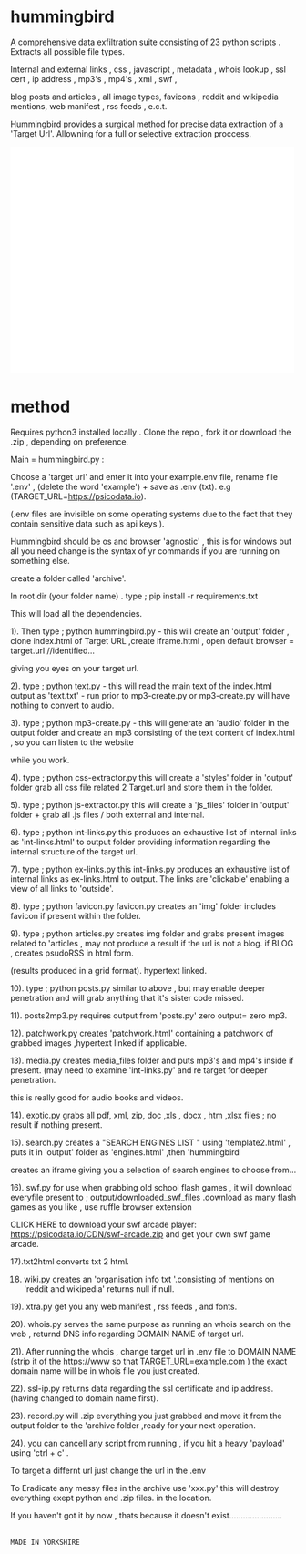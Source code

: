 # hummingbird

A comprehensive data exfiltration suite consisting of 23 python scripts . Extracts all possible file types.

Internal and external links , css , javascript , metadata , whois lookup , ssl cert , ip address , mp3's , mp4's , xml , swf ,

blog posts and articles , all image types, favicons , reddit and wikipedia mentions, web manifest , rss feeds , e.c.t.

Hummingbird provides a surgical method for precise data extraction of a 'Target Url'. Allowning for a full or selective extraction proccess.

![hb](hummingbird.gif)

# method

Requires python3 installed locally . Clone the repo , fork it or download the .zip , depending on preference.

Main = hummingbird.py : 

Choose a 'target url' and enter it into your example.env file, rename file '.env' , (delete the word 'example') + save as .env (txt).     e.g (TARGET_URL=https://psicodata.io).

(.env files are invisible on some operating systems due to the fact that they contain sensitive data such as api keys ).

Hummingbird should be os and browser 'agnostic' , this is for windows but all you need change is the syntax of yr commands if you are running on something else.

create a folder called 'archive'. 

In root dir (your folder name) . type ; pip install -r requirements.txt

This will load all the dependencies.

1). Then type ; python hummingbird.py  - this will create an 'output' folder , clone index.html of Target URL ,create iframe.html , open default browser = target.url //identified...

giving you eyes on your target url.

2). type ; python text.py - this will read the main text of the index.html output as 'text.txt' - run prior to mp3-create.py or mp3-create.py will have nothing to convert to audio.

3). type ; python mp3-create.py - this will generate an 'audio' folder in the output folder and create an mp3 consisting of the text content of index.html , so you can listen to the website

while you work.

4). type ; python css-extractor.py this will  create a  'styles' folder in 'output' folder grab all css file related 2 Target.url and store them in the folder.

5). type ; python js-extractor.py this will create a 'js_files' folder in 'output' folder + grab all .js files / both external and internal.

6). type ; python int-links.py   this produces an exhaustive list of internal links as 'int-links.html' to output folder providing information regarding the internal structure of the target url.

7). type ; python ex-links.py   this int-links.py produces an exhaustive list of internal links as ex-links.html to output. The links are 'clickable' enabling a view of all links to 'outside'.

8). type ; python favicon.py   favicon.py creates an 'img' folder includes favicon if present within the folder.

9). type ; python articles.py  creates img folder and grabs present images related to 'articles , may not produce a result if the url is not a blog. if BLOG , creates psudoRSS in html form.

(results produced in a grid format). hypertext linked.

10). type ; python posts.py   similar to above , but may enable deeper penetration and will grab anything that it's sister code missed.

11). posts2mp3.py requires output from 'posts.py'    zero output= zero mp3.

12). patchwork.py      creates 'patchwork.html'    containing a patchwork of grabbed images ,hypertext linked if applicable.

13). media.py creates media_files folder and puts mp3's and mp4's inside if present. (may need to examine 'int-links.py' and re target for deeper penetration.

this is really good for audio books and videos.

14). exotic.py   grabs all  pdf, xml, zip, doc ,xls , docx , htm ,xlsx  files ; no result if nothing present.

15). search.py   creates a "SEARCH ENGINES LIST " using 'template2.html' , puts it in 'output' folder as 'engines.html' ,then 'hummingbird 

creates an iframe giving you a selection of search engines to choose from...

16). swf.py for use when grabbing old school flash games , it will download everyfile present to ; output/downloaded_swf_files .download as many flash games as you like , use ruffle browser extension

CLICK HERE to download your swf arcade player:  https://psicodata.io/CDN/swf-arcade.zip and get your own swf game arcade.

17).txt2html converts txt 2 html.

18) wiki.py creates an 'organisation info txt '.consisting of mentions on 'reddit and wikipedia' returns null if null.

19).  xtra.py get you any web manifest , rss feeds , and fonts.

20). whois.py serves the same purpose as running an whois search on the web , returnd DNS info regarding DOMAIN NAME of target url.

21). After running the whois , change target url in .env file to DOMAIN NAME (strip it of the https://www so that TARGET_URL=example.com ) the exact domain name will be in whois file you just created.

22). ssl-ip.py returns data regarding the ssl certificate and ip address. (having changed to domain name first).

23). record.py will .zip everything you just grabbed and move it from the output folder to the 'archive folder ,ready for your next operation. 

24). you can cancell any script from running , if you hit a heavy 'payload' using 'ctrl + c' . 

To target a differnt url just change the url in the .env

To Eradicate any messy files in the archive use 'xxx.py'  this will destroy everything exept python and .zip files. in the location.

If you haven't got it by now , thats because it doesn't exist.......................


                                                                                       MADE IN YORKSHIRE
    




